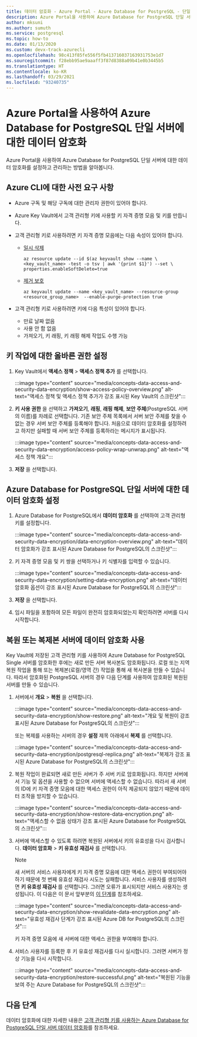 ```yaml
---
title: 데이터 암호화 - Azure Portal - Azure Database for PostgreSQL - 단일 서버
description: Azure Portal을 사용하여 Azure Database for PostgreSQL 단일 서버에 대한 데이터 암호화를 설정하고 관리하는 방법을 알아봅니다.
author: mksuni
ms.author: sumuth
ms.service: postgresql
ms.topic: how-to
ms.date: 01/13/2020
ms.custom: devx-track-azurecli
ms.openlocfilehash: 98c413f85fe556f5fb413716037163931753e1d7
ms.sourcegitcommit: f28ebb95ae9aaaff3f87d8388a09b41e0b3445b5
ms.translationtype: HT
ms.contentlocale: ko-KR
ms.lasthandoff: 03/29/2021
ms.locfileid: "93240735"
---
```

# <a name="data-encryption-for-azure-database-for-postgresql-single-server-by-using-the-azure-portal"></a>Azure Portal을 사용하여 Azure Database for PostgreSQL 단일 서버에 대한 데이터 암호화

Azure Portal을 사용하여 Azure Database for PostgreSQL 단일 서버에 대한 데이터 암호화를 설정하고 관리하는 방법을 알아봅니다.

## <a name="prerequisites-for-azure-cli"></a>Azure CLI에 대한 사전 요구 사항

* Azure 구독 및 해당 구독에 대한 관리자 권한이 있어야 합니다.
* Azure Key Vault에서 고객 관리형 키에 사용할 키 자격 증명 모음 및 키를 만듭니다.
* 고객 관리형 키로 사용하려면 키 자격 증명 모음에는 다음 속성이 있어야 합니다.
  * [일시 삭제](../key-vault/general/soft-delete-overview.md)

    ```azurecli-interactive
    az resource update --id $(az keyvault show --name \ <key_vault_name> -test -o tsv | awk '{print $1}') --set \ properties.enableSoftDelete=true
    ```

  * [제거 보호](../key-vault/general/soft-delete-overview.md#purge-protection)

    ```azurecli-interactive
    az keyvault update --name <key_vault_name> --resource-group <resource_group_name>  --enable-purge-protection true
    ```

* 고객 관리형 키로 사용하려면 키에 다음 특성이 있어야 합니다.
  * 만료 날짜 없음
  * 사용 안 함 없음
  * 가져오기, 키 래핑, 키 래핑 해제 작업도 수행 가능

## <a name="set-the-right-permissions-for-key-operations"></a>키 작업에 대한 올바른 권한 설정

1. Key Vault에서 **액세스 정책** > **액세스 정책 추가** 를 선택합니다.

   :::image type="content" source="media/concepts-data-access-and-security-data-encryption/show-access-policy-overview.png" alt-text="액세스 정책 및 액세스 정책 추가가 강조 표시된 Key Vault의 스크린샷":::

2. **키 사용 권한** 을 선택하고 **가져오기**, **래핑**, **래핑 해제**, **보안 주체**(PostgreSQL 서버의 이름)를 차례로 선택합니다. 기존 보안 주체 목록에서 서버 보안 주체를 찾을 수 없는 경우 서버 보안 주체를 등록해야 합니다. 처음으로 데이터 암호화를 설정하려고 하지만 실패할 때 서버 보안 주체를 등록하라는 메시지가 표시됩니다.  

   :::image type="content" source="media/concepts-data-access-and-security-data-encryption/access-policy-wrap-unwrap.png" alt-text="액세스 정책 개요":::

3. **저장** 을 선택합니다.

## <a name="set-data-encryption-for-azure-database-for-postgresql-single-server"></a>Azure Database for PostgreSQL 단일 서버에 대한 데이터 암호화 설정

1. Azure Database for PostgreSQL에서 **데이터 암호화** 를 선택하여 고객 관리형 키를 설정합니다.

   :::image type="content" source="media/concepts-data-access-and-security-data-encryption/data-encryption-overview.png" alt-text="데이터 암호화가 강조 표시된 Azure Database for PostgreSQL의 스크린샷":::

2. 키 자격 증명 모음 및 키 쌍을 선택하거나 키 식별자를 입력할 수 있습니다.

   :::image type="content" source="media/concepts-data-access-and-security-data-encryption/setting-data-encryption.png" alt-text="데이터 암호화 옵션이 강조 표시된 Azure Database for PostgreSQL의 스크린샷":::

3. **저장** 을 선택합니다.

4. 임시 파일을 포함하여 모든 파일이 완전히 암호화되었는지 확인하려면 서버를 다시 시작합니다.

## <a name="using-data-encryption-for-restore-or-replica-servers"></a>복원 또는 복제본 서버에 데이터 암호화 사용

Key Vault에 저장된 고객 관리형 키를 사용하여 Azure Database for PostgreSQL Single 서버를 암호화한 후에는 새로 만든 서버 복사본도 암호화됩니다. 로컬 또는 지역 복원 작업을 통해 또는 복제본(로컬/영역 간) 작업을 통해 새 복사본을 만들 수 있습니다. 따라서 암호화된 PostgreSQL 서버의 경우 다음 단계를 사용하여 암호화된 복원된 서버를 만들 수 있습니다.

1. 서버에서 **개요** > **복원** 을 선택합니다.

   :::image type="content" source="media/concepts-data-access-and-security-data-encryption/show-restore.png" alt-text="개요 및 복원이 강조 표시된 Azure Database for PostgreSQL의 스크린샷":::

   또는 복제를 사용하는 서버의 경우 **설정** 제목 아래에서 **복제** 를 선택합니다.

   :::image type="content" source="media/concepts-data-access-and-security-data-encryption/postgresql-replica.png" alt-text="복제가 강조 표시된 Azure Database for PostgreSQL의 스크린샷":::

2. 복원 작업이 완료되면 새로 만든 서버가 주 서버 키로 암호화됩니다. 하지만 서버에서 기능 및 옵션을 사용할 수 없으며 서버에 액세스할 수 없습니다. 따라서 새 서버의 ID에 키 자격 증명 모음에 대한 액세스 권한이 아직 제공되지 않았기 때문에 데이터 조작을 방지할 수 있습니다.

   :::image type="content" source="media/concepts-data-access-and-security-data-encryption/show-restore-data-encryption.png" alt-text="액세스할 수 없음 상태가 강조 표시된 Azure Database for PostgreSQL의 스크린샷":::

3. 서버에 액세스할 수 있도록 하려면 복원된 서버에서 키의 유효성을 다시 검사합니다. **데이터 암호화** > **키 유효성 재검사** 를 선택합니다.

   > [!NOTE]
   > 새 서버의 서비스 사용자에게 키 자격 증명 모음에 대한 액세스 권한이 부여되어야 하기 때문에 첫 번째 유효성 재검사 시도는 실패합니다. 서비스 사용자를 생성하려면 **키 유효성 재검사** 를 선택합니다. 그러면 오류가 표시되지만 서비스 사용자는 생성됩니다. 이 다음은 이 문서 앞부분의 [이 단계](#set-the-right-permissions-for-key-operations)를 참조하세요.

   :::image type="content" source="media/concepts-data-access-and-security-data-encryption/show-revalidate-data-encryption.png" alt-text="유효성 재검사 단계가 강조 표시된 Azure DB for PostgreSQL의 스크린샷":::

   키 자격 증명 모음에 새 서버에 대한 액세스 권한을 부여해야 합니다.

4. 서비스 사용자를 등록한 후 키 유효성 재검사를 다시 실시합니다. 그러면 서버가 정상 기능을 다시 시작합니다.

   :::image type="content" source="media/concepts-data-access-and-security-data-encryption/restore-successful.png" alt-text="복원된 기능을 보여 주는 Azure Database for PostgreSQL의 스크린샷":::

## <a name="next-steps"></a>다음 단계

 데이터 암호화에 대한 자세한 내용은 [고객 관리형 키를 사용하는 Azure Database for PostgreSQL 단일 서버 데이터 암호화](concepts-data-encryption-postgresql.md)를 참조하세요.
